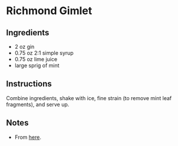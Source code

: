 # Richmond Gimlet 

## Ingredients

* 2 oz gin
* 0.75 oz 2:1 simple syrup
* 0.75 oz lime juice
* large sprig of mint

## Instructions

Combine ingredients, shake with ice, fine strain (to remove mint leaf fragments), and serve up.

## Notes
* From [here](https://jeffreymorgenthaler.com/the-richmond-gimlet/).
